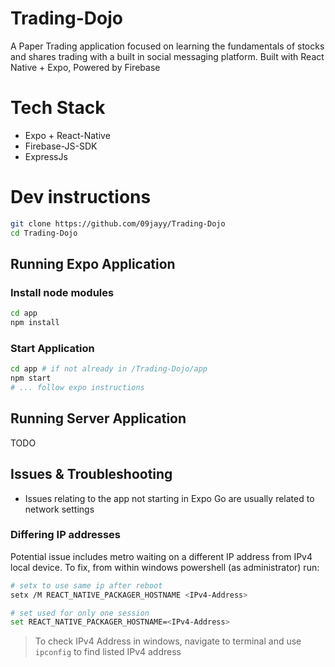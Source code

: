# Trading-Dojo

A Paper Trading application focused on learning the fundamentals of stocks and shares trading with a built in social messaging platform. Built with React Native + Expo, Powered by Firebase

# Tech Stack

- Expo + React-Native
- Firebase-JS-SDK
- ExpressJs

# Dev instructions

```bash
git clone https://github.com/09jayy/Trading-Dojo
cd Trading-Dojo
```

## Running Expo Application

### Install node modules

```bash
cd app
npm install
```

### Start Application

```bash
cd app # if not already in /Trading-Dojo/app
npm start
# ... follow expo instructions
```

## Running Server Application

TODO

## Issues & Troubleshooting

- Issues relating to the app not starting in Expo Go are usually related to network settings

### Differing IP addresses

Potential issue includes metro waiting on a different IP address from IPv4 local device. To fix, from within windows powershell (as administrator) run:

```bash
# setx to use same ip after reboot
setx /M REACT_NATIVE_PACKAGER_HOSTNAME <IPv4-Address>
```

```bash
# set used for only one session
set REACT_NATIVE_PACKAGER_HOSTNAME=<IPv4-Address>
```

> To check IPv4 Address in windows, navigate to terminal and use `ipconfig` to find listed IPv4 address
